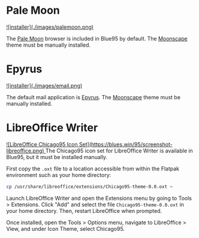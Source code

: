 # Pale Moon

<a href="../images/palemoon.png">
![installer](./images/palemoon.png)
</a>

The [Pale Moon](https://linux.palemoon.org) browser is included in Blue95 by default. The [Moonscape](https://addons.palemoon.org/addon/moonscape/) theme must be manually installed.

# Epyrus

<a href="../images/email.png">
![installer](./images/email.png)
</a>

The default mail application is [Epyrus](http://www.epyrus.org). The [Moonscape](https://addons.epyrus.org/addon/moonscape/) theme must be manually installed.

# LibreOffice Writer

<a href="https://blues.win/95/screenshot-libreoffice.png">
![LibreOffice Chicago95 Icon Set](https://blues.win/95/screenshot-libreoffice.png)
</a>
The Chicago95 icon set for LibreOffice Writer is available in Blue95, but it must be installed manually.

First copy the `.oxt` file to a location accessible from within the Flatpak environment such as your home directory:

```bash
cp /usr/share/libreoffice/extensions/Chicago95-theme-0.0.oxt ~
```

Launch LibreOffice Writer and open the Extensions menu by going to Tools > Extensions. Click "Add" and select the file `Chicago95-theme-0.0.oxt` in your home directory. Then, restart LibreOffice when prompted.

Once installed, open the Tools > Options menu, navigate to LibreOffice > View, and under Icon Theme, select Chicago95.
